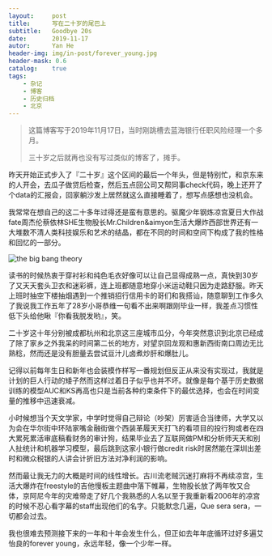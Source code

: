 ```yaml
---
layout:     post
title:      写在二十岁的尾巴上
subtitle:   Goodbye 20s
date:       2019-11-17
autor:      Yan He
header-img: img/in-post/forever_young.jpg
header-mask: 0.6
catalog:    true
tags:
    - 杂记
    - 博客
    - 历史归档
    - 北京
---
```

> 这篇博客写于2019年11月17日，当时刚跳槽去蓝海银行任职风险经理一个多月。
> 
> 三十岁之后就再也没有写过类似的博客了，摊手。

昨天开始正式步入了『二十岁』这个区间的最后一个年头，但是特别忙，和京东来的人开会，去瓜子做贷后检查，然后五点回公司又帮同事check代码，晚上还开了个data的汇报会，回家躺沙发上居然就这么直接睡着了，想写点感想也没机会。

我常常在想自己的这二十多年过得还是蛮有意思的。驱魔少年钢炼凉宫夏日大作战fate周杰伦蔡依林SHE生物股长Mr.Children&aimyon生活大爆炸西部世界还有一大堆数不清人类科技娱乐和艺术的结晶，都在不同的时间和空间下构成了我的性格和回忆的一部分。

![the big bang theory](https://yanheluke.oss-cn-beijing.aliyuncs.com/the_big_bang_theory.jpg)

读书的时候热衷于穿衬衫和纯色毛衣好像可以让自己显得成熟一点，真快到30岁了又天天套头卫衣和迷彩裤，连上班都随意地穿小米运动鞋只因为走路舒服。昨天上班时抽空下楼抽烟遇到一个推销招行信用卡的哥们和我搭讪，随意聊到工作多久了我说我工作五年了28岁小哥恭维一句看不出来啊跟刚毕业一样，我差点习惯性低下头给他瞅『你看我脱发哟』，笑。

二十岁这十年分别被成都杭州和北京这三座城市瓜分，今年突然意识到北京已经成了除了家乡之外我呆的时间第二长的地方，对望京回龙观和惠新西街南口周边无比熟稔，然而还是没有胆量去尝试豆汁儿卤煮炒肝和爆肚儿。

记得以前每年生日和新年也会装模作样写一番规划但反正从来没有实现过，我就是计划的巨人行动的矮子然而这样过着日子似乎也并不坏。就像是每个基于历史数据训练的模型AUC和KS再高也只是当前各种约束条件下的最优选择，也会在时间变量的推移中迅速衰减。

小时候想当个天文学家，中学时觉得自己辩论（吵架）厉害适合当律师，大学又以为会在华尔街中环陆家嘴金融街做个西装革履天天打飞的看项目的投行狗或者在四大累死累活审底稿看财务的审计狗，结果毕业去了互联网做PM和分析师天天和别人扯统计和机器学习模型，最后跳到这家小银行做credit risk时居然能在深圳出差时和微众税银的人讲会计折旧方法对净利润的影响。

然而最让我无力的大概是时间的线性增长。古川流老贼沉迷打麻将不再续凉宫，生活大爆炸在freestyle的吉他慢板主题曲中落下帷幕，生物股长放了两年牧又合体，京阿尼今年的灾难带走了好几个我熟悉的人名以至于我重新看2006年的凉宫的时候不忍心看字幕的staff出现他们的名字。只能默念几遍，Que sera sera，一切都会过去。

我也很难去预测接下来的一年和十年会发生什么，但正如去年年底循环过好多遍艾怡良的forever young，永远年轻，像一个少年一样。
